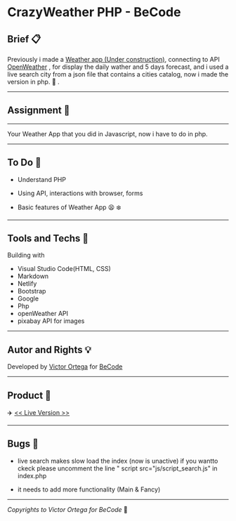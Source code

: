 # CrazyWeather PHP - BeCode

## Brief :clipboard:

Previously i made a [Weather app (Under construction)](https://github.com/ortegaVictorBe/weatherApp.git), connecting to API [OpenWeather](https://openweathermap.org/api) , for display the daily wather and 5 days forecast, and i used a live search city from a json file that contains a cities catalog, now i made the version in php. :smoking: .

---

## Assignment :speech_balloon:

---

Your Weather App that you did in Javascript, now i have to do in php.

---

## To Do :newspaper:

- Understand PHP

- Using API, interactions with browser, forms

- Basic features of Weather App :tired_face: :snowflake:

---

## Tools and Techs :hammer:

Building with

- Visual Studio Code(HTML, CSS)
- Markdown
- Netlify
- Bootstrap
- Google
- Php
- openWeather API
- pixabay API for images

---

## Autor and Rights :bulb:

Developed by [Victor Ortega](https://github.com/ortegaVictorBe) for [BeCode](https://becode.org/)

---

## Product :floppy_disk:

:airplane: [<< Live Version >>][address1]

[address1]: https://ortegavictorbe.github.io/app-Weather-php/

---

## Bugs :bug:

- live search makes slow load the index (now is unactive)
  if you wantto ckeck please uncomment the line
  " script src="js/script_search.js" in index.php

- it needs to add more functionality (Main & Fancy)

---

_Copyrights to Victor Ortega for BeCode_ :memo:
